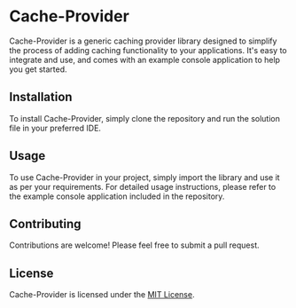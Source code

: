 # Cache-Provider

Cache-Provider is a generic caching provider library designed to simplify the process of adding caching functionality to your applications. It's easy to integrate and use, and comes with an example console application to help you get started.

## Installation

To install Cache-Provider, simply clone the repository and run the solution file in your preferred IDE.

## Usage

To use Cache-Provider in your project, simply import the library and use it as per your requirements. For detailed usage instructions, please refer to the example console application included in the repository.

## Contributing

Contributions are welcome! Please feel free to submit a pull request.

## License

Cache-Provider is licensed under the [MIT License](https://opensource.org/licenses/MIT).
